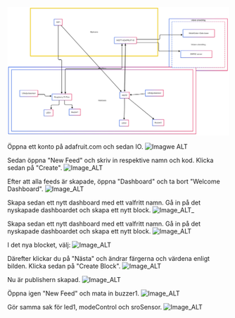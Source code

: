 
![Image ALT](https://github.com/Groupjensen/Hem-Larm/blob/023e1226825388dd36a700aeb74be195b5ad63f9/Projek%20Diagram%20uppdate.png)

Öppna ett konto på adafruit.com och sedan IO.
![Imagwe ALT](https://github.com/Groupjensen/Hem-Larm/blob/a6125ae03fa8eba9e8b9d151a3eea98a55fd873e/Sk%C3%A4rmbild%202025-02-25%20190535.png)

Sedan öppna "New Feed" och skriv in respektive namn och kod. Klicka sedan på "Create".
![Image_ALT](https://github.com/Groupjensen/Hem-Larm/blob/784ed3e393fd21c098b212541e20a713bf3ff52b/Sk%C3%A4rmbild%202025-02-25%20190903.png)

Efter att alla feeds är skapade, öppna "Dashboard" och ta bort "Welcome Dashboard".
![Image_ALT](https://github.com/Groupjensen/Hem-Larm/blob/9a5c4841065cb271a92b51c523e41b6e1198f4db/Sk%C3%A4rmbild%202025-02-25%20190555.png)

Skapa sedan ett nytt dashboard med ett valfritt namn. Gå in på det nyskapade dashboardet och skapa ett nytt block.
![Image_ALT](https://github.com/Groupjensen/Hem-Larm/blob/95e8eb8549d452dae59dc62a0bbc123cdc642098/Sk%C3%A4rmbild%202025-02-25%20191350.png)_

Skapa sedan ett nytt dashboard med ett valfritt namn. Gå in på det nyskapade dashboardet och skapa ett nytt block.
![Image_ALT](https://github.com/Groupjensen/Hem-Larm/blob/c7b2c83c4d51855bfe7254cbdfff788fd640706e/Sk%C3%A4rmbild%202025-02-25%20191922.png)

I det nya blocket, välj:
![Image_ALT](https://github.com/Groupjensen/Hem-Larm/blob/4a91aac7c151ebd6795a5e789e5fceac7d6777be/Sk%C3%A4rmbild%202025-02-25%20192218.png)

Därefter klickar du på "Nästa" och ändrar färgerna och värdena enligt bilden. Klicka sedan på "Create Block".
![Image_ALT](https://github.com/Groupjensen/Hem-Larm/blob/dea9bfcc0d99eefc74c964e6cd9dfd9527f4d898/Sk%C3%A4rmbild%202025-02-25%20192614.png)

Nu är publishern skapad.
![Image_ALT](https://github.com/Groupjensen/Hem-Larm/blob/3f570a88f9542cbc3cbc8113ce5a8d8f4249e35f/Sk%C3%A4rmbild%202025-02-25%20193119.png)

Öppna igen "New Feed" och mata in buzzer1.
![Image_ALT](https://github.com/Groupjensen/Hem-Larm/blob/52c92ec065fc518337d830bfffe843143b7a75dd/Sk%C3%A4rmbild%202025-02-25%20193641.png)

Gör samma sak för led1, modeControl och sroSensor.
![Image_ALT](https://github.com/Groupjensen/Hem-Larm/blob/427596f212302b74eb3e295f3dfa1cd1a33e93a1/Sk%C3%A4rmbild%202025-02-25%20194240.png)
